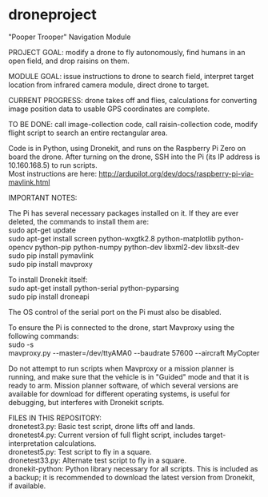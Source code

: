 # droneproject

"Pooper Trooper" Navigation Module

PROJECT GOAL: modify a drone to fly autonomously, find humans in an open field, and drop raisins on them.

MODULE GOAL: issue instructions to drone to search field, interpret target location from infrared camera module, direct drone to target.

CURRENT PROGRESS: drone takes off and flies, calculations for converting image position data to usable GPS coordinates are complete.

TO BE DONE: call image-collection code, call raisin-collection code, modify flight script to search an entire rectangular area.

Code is in Python, using Dronekit, and runs on the Raspberry Pi Zero on board the drone. After turning on the drone, SSH into the Pi (its IP address is 10.160.168.5) to run scripts.  
Most instructions are here: http://ardupilot.org/dev/docs/raspberry-pi-via-mavlink.html

IMPORTANT NOTES:

The Pi has several necessary packages installed on it. If they are ever deleted, the commands to install them are:  
sudo apt-get update  
sudo apt-get install screen python-wxgtk2.8 python-matplotlib python-opencv python-pip python-numpy python-dev libxml2-dev libxslt-dev  
sudo pip install pymavlink  
sudo pip install mavproxy

To install Dronekit itself:  
sudo apt-get install python-serial python-pyparsing  
sudo pip install droneapi

The OS control of the serial port on the Pi must also be disabled.

To ensure the Pi is connected to the drone, start Mavproxy using the following commands:  
sudo -s  
mavproxy.py --master=/dev/ttyAMA0 --baudrate 57600 --aircraft MyCopter

Do not attempt to run scripts when Mavproxy or a mission planner is running, and make sure that the vehicle is in "Guided" mode and that it is ready to arm. Mission planner software, of which several versions are available for download for different operating systems, is useful for debugging, but interferes with Dronekit scripts.

FILES IN THIS REPOSITORY:  
dronetest3.py: Basic test script, drone lifts off and lands.  
dronetest4.py: Current version of full flight script, includes target-interpretation calculations.  
dronetest5.py: Test script to fly in a square.  
dronetest33.py: Alternate test script to fly in a square.  
dronekit-python: Python library necessary for all scripts. This is included as a backup; it is recommended to download the latest version from Dronekit, if available.
